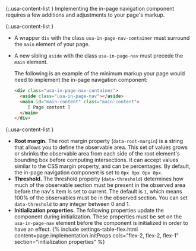 {:.usa-content-list }
Implementing the in-page navigation component requires a few additions and adjustments to your page's markup.

{:.usa-content-list }
- A wrapper `div` with the class `usa-in-page-nav-container` must surround the `main` element of your page.
- A new sibling `aside` with the class `usa-in-page-nav` must precede the `main` element.

  The following is an example of the minimum markup your page would need to implement the in-page navigation component:

  ```html
  <div class="usa-in-page-nav-container">
    <aside class="usa-in-page-nav"></aside>
    <main id="main-content" class="main-content">
       [ Page content ]
    </main>
  </div>
  ```

{:.usa-content-list }
- **Root margin.** The root margin property (`data-root-margin`) is a string that allows you to define the observable area. This set of values grows or shrinks the observable area from each side of the root element's bounding box before computing intersections. It can accept values similar to the CSS margin property, and can be percentages. By default, the in-page navigation component is set to `0px 0px 0px 0px`.
- **Threshold.** The threshold property (`data-threshold`) determines how much of the observable section must be present in the observed area before the nav's item is set to current. The default is `1`, which means 100% of the observables must be in the observed section. You can set `data-threshold` to any integer between 0 and 1.
- **Initialization properties.** The following properties update the component during initialization. These properties must be set on the `usa-in-page-nav` element before the component is initialized in order to have an effect.
{% include settings-table-flex.html
  content=page.implementation.initProps
  cols="flex-2, flex-2, flex-1"
  section="initialization properties"
%}
